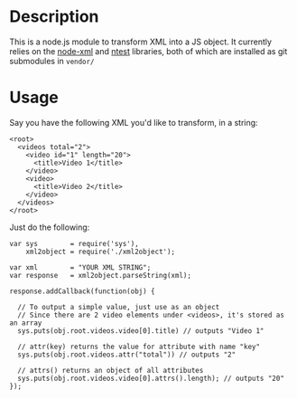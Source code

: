 Description
======
This is a node.js module to transform XML into a JS object.  It currently relies on the [node-xml](http://github.com/robrighter/node-xml) and [ntest](http://github.com/technoweenie/ntest) libraries, both of which are installed as git submodules in `vendor/`

Usage
=====
Say you have the following XML you'd like to transform, in a string:

    <root>
      <videos total="2">
        <video id="1" length="20">
          <title>Video 1</title>
        </video>
        <video>
          <title>Video 2</title>
        </video>
      </videos>
    </root>

Just do the following:

    var sys        = require('sys'),
        xml2object = require('./xml2object');
        
    var xml        = "YOUR XML STRING";
    var response   = xml2object.parseString(xml);
    
    response.addCallback(function(obj) {
      
      // To output a simple value, just use as an object
      // Since there are 2 video elements under <videos>, it's stored as an array
      sys.puts(obj.root.videos.video[0].title) // outputs "Video 1"
      
      // attr(key) returns the value for attribute with name "key"
      sys.puts(obj.root.videos.attr("total")) // outputs "2"
      
      // attrs() returns an object of all attributes
      sys.puts(obj.root.videos.video[0].attrs().length); // outputs "20"
    });